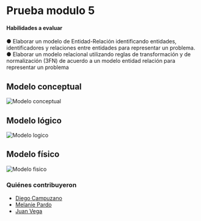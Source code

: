 # Prueba modulo 5

#### Habilidades a evaluar
● Elaborar un modelo de Entidad-Relación identificando entidades, identificadores y
relaciones entre entidades para representar un problema.
● Elaborar un modelo relacional utilizando reglas de transformación y de normalización
(3FN) de acuerdo a un modelo entidad relación para representar un problema

## Modelo conceptual

![Modelo conceptual](https://i.ibb.co/q7VKXrj/PRUEBA-MODELO-CONCEPTUAL.jpg)

## Modelo lógico
![Modelo logico](https://i.ibb.co/MRL5J3S/PRUEBA-MODELO-LOGICO.jpg)

## Modelo físico

![Modelo fisico](https://i.ibb.co/X7gwVXg/PRUEBA-MODELO-FISICO.jpg)

### Quiénes contribuyeron

+ [Diego Campuzano](https://github.com/hermani456)
+ [Melanie Pardo](https://github.com/melaniepardo)
+ [Juan Vega](https://github.com/juanv5)


